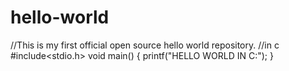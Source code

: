 # hello-world
//This is my first official open source hello world repository.
//in c 
#include<stdio.h>
void main()
{
printf("HELLO WORLD IN C:");
}


